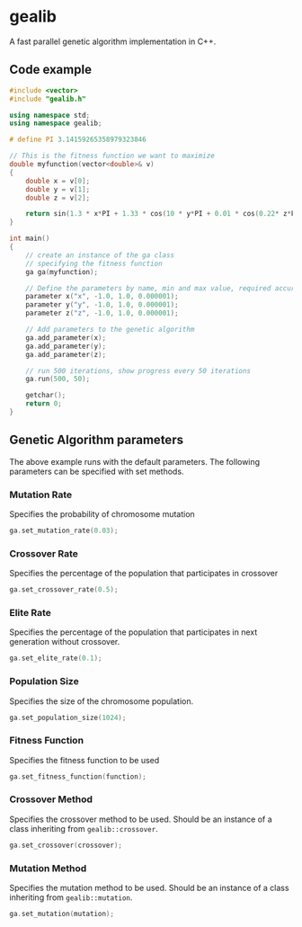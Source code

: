# gealib
A fast parallel genetic algorithm implementation in C++.

## Code example
```C++
#include <vector>
#include "gealib.h"

using namespace std;
using namespace gealib;

# define PI 3.14159265358979323846

// This is the fitness function we want to maximize
double myfunction(vector<double>& v)
{
	double x = v[0];
	double y = v[1];
	double z = v[2];

	return sin(1.3 * x*PI + 1.33 * cos(10 * y*PI + 0.01 * cos(0.22* z*PI))) + sin(z * 2) + 0.01*( x + y + z);
}

int main()
{
	// create an instance of the ga class 
	// specifying the fitness function
	ga ga(myfunction);

	// Define the parameters by name, min and max value, required accuracy
	parameter x("x", -1.0, 1.0, 0.000001);
	parameter y("y", -1.0, 1.0, 0.000001);
	parameter z("z", -1.0, 1.0, 0.000001);

	// Add parameters to the genetic algorithm
	ga.add_parameter(x);
	ga.add_parameter(y);
	ga.add_parameter(z);

	// run 500 iterations, show progress every 50 iterations
	ga.run(500, 50);

	getchar();
	return 0;
}

```
## Genetic Algorithm parameters
The above example runs with the default parameters. The following parameters can be specified with set methods.
### Mutation Rate
Specifies the probability of chromosome mutation 
```C++
ga.set_mutation_rate(0.03);
```
### Crossover Rate
Specifies the percentage of the population that participates in crossover
```C++
ga.set_crossover_rate(0.5);
```
### Elite Rate
Specifies the percentage of the population that participates in next generation without crossover.
```C++
ga.set_elite_rate(0.1);
```
### Population Size
Specifies the size of the chromosome population.
```C++
ga.set_population_size(1024);
```
### Fitness Function
Specifies the fitness function to be used
```C++
ga.set_fitness_function(function);
```
### Crossover Method
Specifies the crossover method to be used. Should be an instance of a class inheriting from `gealib::crossover`.
```C++
ga.set_crossover(crossover);
```
### Mutation Method
Specifies the mutation method to be used. Should be an instance of a class inheriting from `gealib::mutation`.
```C++
ga.set_mutation(mutation);
```


